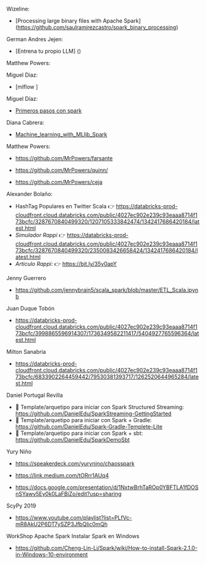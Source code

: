 
Wizeline:

* [Processing large binary files with Apache Spark] (https://github.com/saulramirezcastro/spark_binary_processing)

German Andres Jejen:

* [Entrena tu propio LLM] ()

Matthew Powers:

Miguel Diaz:

* [mlflow ]

Miguel Díaz: 

* [Primeros pasos con spark](https://github.com/megelon/primerospasosconspark)

Diana Cabrera:

* [Machine_learning_with_MLlib_Spark](https://github.com/DianaCarolinaCabrera/DianaCarolinaCabrera.github.io/blob/master/Machine_learning_with_MLlib_Spark.ipynb)

Matthew Powers:

* https://github.com/MrPowers/farsante

* https://github.com/MrPowers/quinn/

* https://github.com/MrPowers/ceja

Alexander Bolaño: 

* HashTag Populares en Twitter Scala 👉 https://databricks-prod-cloudfront.cloud.databricks.com/public/4027ec902e239c93eaaa8714f173bcfc/3287670840499320/1207105333842474/1342417686420184/latest.html
* *Simulador Rappi* 👉 https://databricks-prod-cloudfront.cloud.databricks.com/public/4027ec902e239c93eaaa8714f173bcfc/3287670840499320/2350083426658424/1342417686420184/latest.html
* *Articulo Rappi:* 👉 https://bit.ly/35y0apY


Jenny Guerrero
* https://github.com/jennybrain5/scala_spark/blob/master/ETL_Scala.ipynb

Juan Duque Tobón
* https://databricks-prod-cloudfront.cloud.databricks.com/public/4027ec902e239c93eaaa8714f173bcfc/3998865596914307/1736349582211417/5404927765596364/latest.html

Milton Sanabria
* https://databricks-prod-cloudfront.cloud.databricks.com/public/4027ec902e239c93eaaa8714f173bcfc/6833902264459442/79530381393717/1262520644965284/latest.html



Daniel Portugal Revilla
* 🦖 Template/arquetipo para iniciar con Spark Structured Streaming: https://github.com/DanielEdu/SparkStreaming-GettingStarted
* 🐘 Template/arquetipo para iniciar con Spark + Gradle: https://github.com/DanielEdu/Spark-Gradle-Templete-Lite
* 🍿 Template/arquetipo para iniciar con Spark + sbt: https://github.com/DanielEdu/SparkDemoSbt


Yury Niño
* https://speakerdeck.com/yurynino/chaosspark

* https://link.medium.com/tORrr1AUq4 

* https://docs.google.com/presentation/d/1NxtwBrhTaROp0YBFTLA1fDOSnSYawv5Ey0k0LaFBiZo/edit?usp=sharing


ScyPy 2019
*  https://www.youtube.com/playlist?list=PLfVc-mR8AkU2P6DT7ySZP3JfbQlic0mQh


WorkShop Apache Spark 
Instalar Spark en Windows
* https://github.com/Cheng-Lin-Li/Spark/wiki/How-to-install-Spark-2.1.0-in-Windows-10-environment
